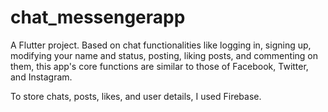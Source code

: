 # chat_messengerapp

A Flutter project.
Based on chat functionalities like logging in, signing up, modifying your name and status, posting, liking posts, and commenting on them, this app's core functions are similar to those of Facebook, Twitter, and Instagram.

To store chats, posts, likes, and user details, I used Firebase.
